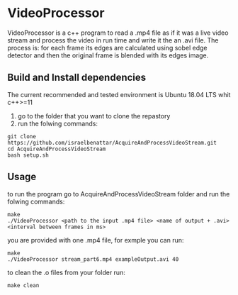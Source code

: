 # VideoProcessor

VideoProcessor is a c++ program to read a .mp4 file as if it was
a live video stream and process the video in run time and write it the an .avi file.
The process is: for each frame its edges are calculated using sobel edge detector 
and then the original frame is blended with its edges image.

## Build and Install dependencies
The current recommended and tested environment is Ubuntu 18.04 LTS whit c++>=11
1) go to the folder that you want to clone the repastory
2) run the folwing commands:
```
git clone https://github.com/israelbenattar/AcquireAndProcessVideoStream.git
cd AcquireAndProcessVideoStream
bash setup.sh
```
## Usage
to run the program go to AcquireAndProcessVideoStream folder and run the folwing commands:
```
make
./VideoProcessor <path to the input .mp4 file> <name of output + .avi> <interval between frames in ms>
```
you are provided with one .mp4 file, for exmple you can run:
```
make
./VideoProcessor stream_part6.mp4 exampleOutput.avi 40
``` 
to clean the .o files from your folder run:
```
make clean
```

